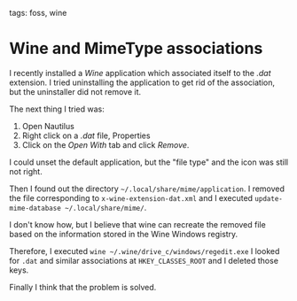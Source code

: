 tags: foss, wine


# Wine and MimeType associations

I recently installed a *Wine* application which associated itself to the *.dat* extension. I tried uninstalling the application to get rid of the association, but the uninstaller did not remove it.

The next thing I tried was:
 1. Open Nautilus
 2. Right click on a *.dat* file, Properties
 3. Click on the *Open With* tab and click *Remove*.

I could unset the default application, but the "file type" and the icon was still not right.

Then I found out the directory `~/.local/share/mime/application`. I removed the file corresponding to `x-wine-extension-dat.xml` and I executed `update-mime-database ~/.local/share/mime/`.

I don't know how, but I believe that wine can recreate the removed file based on the information stored in the Wine Windows registry.

Therefore, I executed `wine ~/.wine/drive_c/windows/regedit.exe` I looked for `.dat` and similar associations at `HKEY_CLASSES_ROOT` and I deleted those keys.

Finally I think that the problem is solved.
